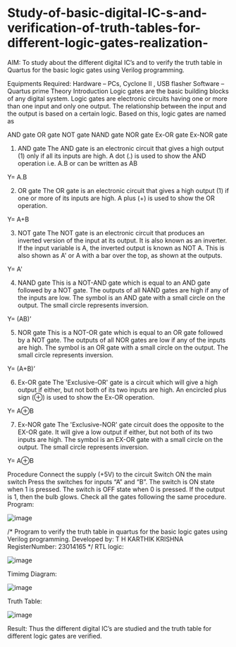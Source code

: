 # Study-of-basic-digital-IC-s-and-verification-of-truth-tables-for-different-logic-gates-realization-
 AIM:
To study about the different digital IC’s and to verify the truth table in Quartus for the basic logic gates using Verilog programming.

Equipments Required:
Hardware – PCs, Cyclone II , USB flasher
Software – Quartus prime
Theory
Introduction
Logic gates are the basic building blocks of any digital system. Logic gates are electronic circuits having one or more than one input and only one output. The relationship between the input and the output is based on a certain logic. Based on this, logic gates are named as

AND gate
OR gate
NOT gate
NAND gate
NOR gate
Ex-OR gate
Ex-NOR gate
1) AND gate
The AND gate is an electronic circuit that gives a high output (1) only if all its inputs are high. A dot (.) is used to show the AND operation i.e. A.B or can be written as AB

Y= A.B

2) OR gate
The OR gate is an electronic circuit that gives a high output (1) if one or more of its inputs are high. A plus (+) is used to show the OR operation.

Y= A+B

3) NOT gate
The NOT gate is an electronic circuit that produces an inverted version of the input at its output. It is also known as an inverter. If the input variable is A, the inverted output is known as NOT A. This is also shown as A' or A with a bar over the top, as shown at the outputs.

Y= A'

4) NAND gate
This is a NOT-AND gate which is equal to an AND gate followed by a NOT gate. The outputs of all NAND gates are high if any of the inputs are low. The symbol is an AND gate with a small circle on the output. The small circle represents inversion.

Y= (AB)’

5) NOR gate
This is a NOT-OR gate which is equal to an OR gate followed by a NOT gate. The outputs of all NOR gates are low if any of the inputs are high. The symbol is an OR gate with a small circle on the output. The small circle represents inversion.

Y= (A+B)’

6) Ex-OR gate
The 'Exclusive-OR' gate is a circuit which will give a high output if either, but not both of its two inputs are high. An encircled plus sign (⊕) is used to show the Ex-OR operation.

Y= A⊕B

7) Ex-NOR gate
The 'Exclusive-NOR' gate circuit does the opposite to the EX-OR gate. It will give a low output if either, but not both of its two inputs are high. The symbol is an EX-OR gate with a small circle on the output. The small circle represents inversion.

Y= A⊕B

Procedure
Connect the supply (+5V) to the circuit
Switch ON the main switch
Press the switches for inputs “A” and “B”. The switch is ON state when 1 is pressed. The switch is OFF state when 0 is pressed.
If the output is 1, then the bulb glows.
Check all the gates following the same procedure.
Program:

![image](https://github.com/karthikkrishna16/Study-of-basic-digital-IC-s-and-verification-of-truth-tables-for-different-logic-gates-realization-/assets/148514663/00c167ad-ffa7-41e1-8a7f-d982032c3c22)

/*
Program to verify the truth table in quartus for the basic logic gates using Verilog programming.
Developed by: T H KARTHIK KRISHNA
RegisterNumber: 23014165 
*/
RTL logic:

![image](https://github.com/karthikkrishna16/Study-of-basic-digital-IC-s-and-verification-of-truth-tables-for-different-logic-gates-realization-/assets/148514663/f30466d2-7b71-41d8-bec2-ca6510793611)

Timimg Diagram:

![image](https://github.com/karthikkrishna16/Study-of-basic-digital-IC-s-and-verification-of-truth-tables-for-different-logic-gates-realization-/assets/148514663/7618c50c-3bd8-4cdb-a03e-fba6eb400d18)

Truth Table:

![image](https://github.com/karthikkrishna16/Study-of-basic-digital-IC-s-and-verification-of-truth-tables-for-different-logic-gates-realization-/assets/148514663/5bffc41c-5f5a-4558-b2c1-a269a03a58d6)

Result:
Thus the different digital IC’s are studied and the truth table for different logic gates are verified.
